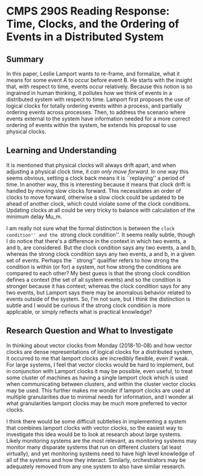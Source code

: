 # CMPS 290S Reading Response: Time, Clocks, and the Ordering of Events in a Distributed System

## Summary
In this paper, Leslie Lamport wants to re-frame, and formalize, what it means
for some event A to occur before event B. He starts with the insight that, with
respect to time, events occur relatively. Because this notion is so ingrained
in human thinking, it pollutes how we think of events in a distributed system
with respect to time. Lamport first proposes the use of logical clocks for
totally ordering events within a process, and partially ordering events across
processes. Then, to address the scenario where events external to the system
have information needed for a more correct ordering of events within the
system, he extends his proposal to use physical clocks. 

## Learning and Understanding
It is mentioned that physical clocks will always drift apart, and when
adjusting a physical clock time, it *can only move forward*. In one way this
seems obvious, setting a clock back means it is ``replaying'' a period of time.
In another way, this is interesting because it means that clock drift is
handled by moving slow clocks forward. This necessitates an order of clocks to
move forward, otherwise a slow clock could be updated to be ahead of another
clock, which could violate some of the clock conditions. Updating clocks at all
could be very tricky to balance with calculation of the minimum delay Mu_m.

I am really not sure what the formal distinction is between the ``clock
condition'' and the ``strong clock condition''. It seems really subtle, though
I do notice that there's a difference in the context in which two events, a and
b, are considered. But the clock condition says any two events, a and b,
whereas the strong clock condition says any two events, a and b, in a given set
of events. Perhaps the ``strong'' qualifier refers to how strong the condition
is within (or for) a system, not how strong the conditions are compared to each
other? My best guess is that the strong clock condition defines a context (the
set of all system events) and so the condition is stronger because it has
context; whereas the clock condition says for any two events, but Lamport says
there may be anomalous behavior related to events outside of the system. So,
I'm not sure, but I think the distinction is subtle and I would be curious if
the strong clock condition is more applicable, or simply reflects what is
practical knowledge?

## Research Question and What to Investigate
In thinking about vector clocks from Monday (2018-10-08) and how vector clocks
are dense representations of logical clocks for a distributed system, it
occurred to me that lamport clocks are incredibly flexible, even if weak. For
large systems, I feel that vector clocks would be hard to implement, but in
conjunction with Lamport clocks it may be possible, even useful, to treat some
cluster of machines as having a single lamport clock which is used when
communicating between clusters, and within the cluster vector clocks may be
used. This further makes me wonder if lamport clocks are used at multiple
granularities due to minimal needs for information, and I wonder at what
granularities lamport clocks may be much more preferred to vector clocks.

I think there would be some difficult subtleties in implementing a system that
combines lamport clocks with vector clocks, so the easiest way to investigate
this idea would be to look at research about large systems. Likely monitoring
systems are the most relevant, as monitoring systems may monitor many disparate
systems that run on different clusters (at least virtually), and yet monitoring
systems need to have high level knowledge of all of the systems and how they
interact. Similarly, orchestrators may be adequately removed from any one
system to also have similar research.
